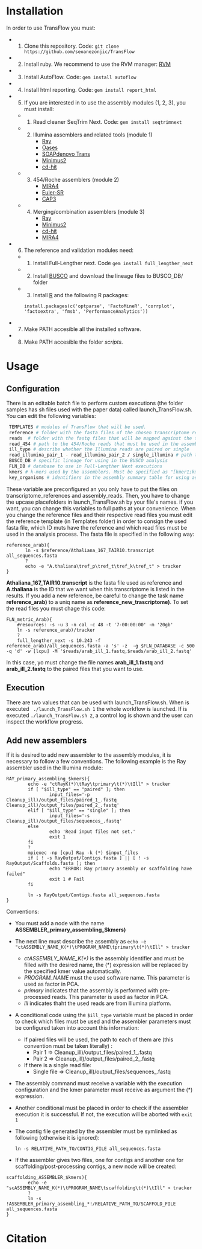# Installation

In order to use TransFlow you must:
 * 1) Clone this repository. Code: `git clone https://github.com/seoanezonjic/TransFlow`
 * 2) Install ruby. We recommend to use the RVM manager:  [RVM](https://rvm.io/)
 * 3) Install AutoFlow. Code: `gem install autoflow`
 * 4) Install html reporting. Code: `gem install report_html`
 * 5) If you are interested in to use the assembly modules (1, 2, 3), you must install:
	 *  1) Read cleaner SeqTrim Next. Code: `gem install seqtrimnext`
	 *  2) Illumina assemblers and related tools (module 1)
	       	* [Ray](http://denovoassembler.sourceforge.net/)
	        * [Oases](https://github.com/dzerbino/oases)
        	* [SOAPdenovo Trans](https://sourceforge.net/projects/soapdenovotrans/files/SOAPdenovo-Trans/)
	        * [Minimus2](https://sourceforge.net/projects/amos/files/amos/3.1.0/)
	        * [cd-hit](http://weizhongli-lab.org/cd-hit/)        
	 *  3) 454/Roche assemblers (module 2)
	        * [MIRA4](https://sourceforge.net/projects/mira-assembler/)
        	* [Euler-SR](http://cseweb.ucsd.edu/~ppevzner/software.html)
	        * [CAP3](http://seq.cs.iastate.edu/cap3.html)        
	 *  4) Merging/combination assemblers (module 3)
	        * [Ray](http://denovoassembler.sourceforge.net/)        
        	* [Minimus2](https://sourceforge.net/projects/amos/files/amos/3.1.0/)
	        * [cd-hit](http://weizhongli-lab.org/cd-hit/)  
	        * [MIRA4](https://sourceforge.net/projects/mira-assembler/)
 * 6) The reference and validation modules need:
	 * 1) Install Full-Lengther next. Code 	`gem install full_lengther_next`
	 * 2) Install [BUSCO](http://busco.ezlab.org/) and download the lineage files to BUSCO_DB/ folder
	 * 3) Install [R](https://www.r-project.org/) and the following R packages:
	 	```Rscript
        install.packages(c('optparse', 'FactoMineR', 'corrplot', 'factoextra', 'fmsb', 'PerformanceAnalytics'))
	 	```
 * 7) Make PATH accesible all the installed software.
 * 8) Make PATH accesible the folder _scripts_.

# Usage

## Configuration
There is an editable batch file to perform custom executions (the folder samples has sh files used with the paper data) called launch_TransFlow.sh. You can edit the following variables:
```bash
 TEMPLATES # modules of TransFlow that will be used.
 reference # folder with the fasta files of the chosen transcriptome references.
 reads  # folder with the fastq files that will be mapped against the transcriptome references
 read_454 # path to the 454/Roche reads that must be used in the assembly process
 ill_type # describe whether the Illumina reads are paired or single
 read_illumina_pair_1 - read_illumina_pair_2 / single_illumina # path to Illumina paired/single files, respectively
 BUSCO_DB # specific lineage for using in the BUSCO analysis
 FLN_DB # database to use in Full-Lengther Next executions
 kmers # k-mers used by the assemblers. Must be specified as "[kmer1;kmer2;kmer3;..;kmerN]" 
 key_organisms # identifiers in the assembly summary table for using as reference transcriptomes. Must be specified as "ref1_ref2_ref3_.._refN" 
 ```
 These variable are preconfigured an you only have to put the files on transcriptome_references and assembly_reads. Then, you have to change the upcase placefolders in launch_TransFlow.sh by your file's names. if you want, you can change this variables to full paths at your convenience.
 When you change the reference files and their respective read files you must edit the reference template (in Templates folder) in order to consign the used fasta file, which ID muts have the reference and which read files must be used in the analysis process.
 The fasta file is specified  in the following way:
 ```
 reference_arab){
        ln -s $reference/Athaliana_167_TAIR10.transcript all_sequences.fasta
        ?
        echo -e "A.thaliana\tref_p\tref_t\tref_k\tref_t" > tracker
}
 ```
**Athaliana_167_TAIR10.transcript** is the fasta file used as reference and **A.thaliana** is the ID that we want when this transcriptome is listed in the results. If you add a new reference, be careful to change the task name  **reference_arab)** to a uniq name as **reference_new_trascriptome)**. To set the read files you must chage this code:
```
FLN_metric_Arab){
    #resources: -s -u 3 -n cal -c 48 -t '7-00:00:00' -m '20gb'
    ln -s reference_arab)/tracker
    ?
    full_lengther_next -s 10.243 -f reference_arab)/all_sequences.fasta -a 's' -z  -g $FLN_DATABASE -c 500 -q 'd' -w [lcpu] -M '$reads/arab_ill_1.fastq,$reads/arab_ill_2.fastq'
```
In this case, yo must change the file names **arab_ill_1.fastq** and **arab_ill_2.fastq** to the paired files that you want to use. 

## Execution
There are two values that can be used with launch_TransFlow.sh. When is executed
` ./launch_TransFlow.sh 1` the whole workflow is launched. If is executed `./launch_TransFlow.sh 2`, a control log is shown and the user can inspect the workflow progress.

## Add new assemblers

If it is desired to add new assembler to the assembly modules, it is necessary to follow a few conventions. The following example is the Ray assembler used in the Illumina module:
```
RAY_primary_assembling_$kmers){
        echo -e "ctRayK(*)\tRay\tprimary\t(*)\tIll" > tracker
        if [ "$ill_type" == "paired" ]; then
                input_files='-p Cleanup_ill)/output_files/paired_1_.fastq Cleanup_ill)/output_files/paired_2_.fastq'
        elif [ "$ill_type" == "single" ]; then
                input_files='-s Cleanup_ill)/output_files/sequences_.fastq'
        else
                echo 'Read input files not set.'
                exit 1
        fi
        ?
        mpiexec -np [cpu] Ray -k (*) $input_files 
        if [ ! -s RayOutput/Contigs.fasta ] || [ ! -s RayOutput/Scaffolds.fasta ]; then
                echo "ERROR: Ray primary assembly or scaffolding have failed"
                exit 1 # Fail
        fi

        ln -s RayOutput/Contigs.fasta all_sequences.fasta
}
```
Conventions:
* You must add a node with the name **ASSEMBLER_primary_assembling_$kmers)**
* The next line must describe the assembly as ` echo -e "ctASSEMBLY_NAME_K(*)\tPROGRAM_NAME\tprimary\t(*)\tIll" > tracker `
	* _ctASSEMBLY_NAME_K(*)_ is the assembly identifier and must be filled with the desired name, the (\*) expression will be replaced by the specified kmer value automatically.
	* _PROGRAM_NAME_ must the used software name. This parameter is used as factor in PCA.
	* _primary_ indicates that the assembly is performed with pre-processed reads. This parameter is used as factor in PCA.
	* _Ill_ indicates thaht the used reads are from Illumina platform.
* A conditional code using the `$ill_type` variable must be placed in order to check which files must be used and the assembler parameters must be configured taken into account this information:
	*  If paired files will be used, the path to each of them are (this convention must be taken literally) :
		* Pair 1 => Cleanup_ill)/output_files/paired_1_.fastq
		* Pair 2 => Cleanup_ill)/output_files/paired_2_.fastq 
    * If there is a single read file:
    	* Single file => Cleanup_ill)/output_files/sequences_.fastq
 * The assembly command must receive a variable with the execution configuration and the kmer parameter must receive as argument the (\*) expression. 
 * Another conditional must be placed in order to check if the assembler execution it is successful. If not, the execution will be aborted with `exit 1`
 * The contig file generated by the assembler must be symlinked as following (otherwise it is ignored):

 	`ln -s RELATIVE_PATH_TO/CONTIG_FILE all_sequences.fasta`
 * If the assembler gives two files, one for contigs and another one for scaffolding/post-processing contigs, a new node will be created:
```
scaffolding_ASSEMBLER_$kmers){
        echo -e "scASSEMBLY_NAME_K(*)\tPROGRAM_NAME\tscaffolding\t(*)\tIll" > tracker
        ?
        ln -s !ASSEMBLER_primary_assembling_*!/RELATIVE_PATH_TO/SCAFFOLD_FILE all_sequences.fasta
}

```

# Citation


